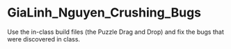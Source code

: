 # GiaLinh_Nguyen_Crushing_Bugs
Use the in-class build files (the Puzzle Drag and Drop) and fix the bugs that were discovered in class.
